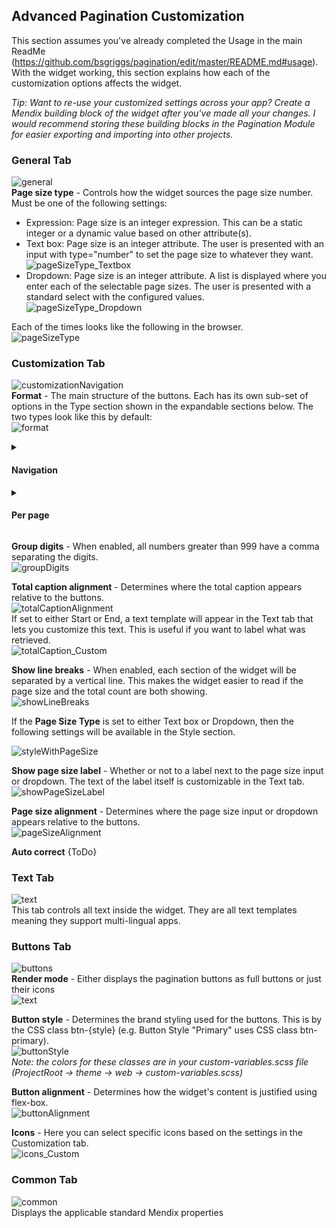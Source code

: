 ## Advanced Pagination Customization
This section assumes you've already completed the Usage in the main ReadMe (https://github.com/bsgriggs/pagination/edit/master/README.md#usage). With the widget working, this section explains how each of the customization options affects the widget.  
  
_Tip: Want to re-use your customized settings across your app? Create a Mendix building block of the widget after you've made all your changes. I would recommend storing these building blocks in the Pagination Module for easier exporting and importing into other projects._

### General Tab
![general](https://github.com/bsgriggs/pagination/blob/media_v2/general.png)  
**Page size type** - Controls how the widget sources the page size number. Must be one of the following settings:
- Expression: Page size is an integer expression. This can be a static integer or a dynamic value based on other attribute(s).
- Text box: Page size is an integer attribute. The user is presented with an input with type="number" to set the page size to whatever they want.  
![pageSizeType_Textbox](https://github.com/bsgriggs/pagination/blob/media_v2/customization/pageSizeType_Textbox.png)  
- Dropdown: Page size is an integer attribute. A list is displayed where you enter each of the selectable page sizes. The user is presented with a standard select with the configured values.  
![pageSizeType_Dropdown](https://github.com/bsgriggs/pagination/blob/media_v2/customization/pageSizeType_Dropdown.png)

Each of the times looks like the following in the browser.  
![pageSizeType](https://github.com/bsgriggs/pagination/blob/media_v2/customization/pageSizeType.png)  

### Customization Tab
![customizationNavigation](https://github.com/bsgriggs/pagination/blob/media_v2/customization/customizationNavigation.png)  
**Format** - The main structure of the buttons. Each has its own sub-set of options in the Type section shown in the expandable sections below. The two types look like this by default:   
![format](https://github.com/bsgriggs/pagination/blob/media_v2/customization/format.png)  


<details>
<summary><h4>Navigation</h4></summary>

**Include end buttons** - Show buttons to navigate to the first and last page.  
![includeEndButtons](https://github.com/bsgriggs/pagination/blob/media_v2/customization/includeEndButtons.png)  

**Page display type** - Determines the format of the text in the middle of the buttons. Each part of the text can be customized in the Text tab (e.g. "Page" or "of"). If set to Custom, a text template appears for you to enter whatever you want.  
![pageDisplayType](https://github.com/bsgriggs/pagination/blob/media_v2/customization/pageDisplayType.png)  
 
</details>

<details>
<summary><h4>Per page</h4></summary>

![customizationPerPage](https://github.com/bsgriggs/pagination/blob/media_v2/customization/customizationPerPage.png)  

**Include end buttons** - Show buttons to navigate to the first and last page.  
![includeEndButtons](https://github.com/bsgriggs/pagination/blob/media_v2/customization/includeEndButtons.png)  

**Page offset** - The number of pages away from the current page to display in the list. Should be at least 1.  
![pageOffset_Middle](https://github.com/bsgriggs/pagination/blob/media_v2/customization/pageOffset_Middle.png)  

**Page break** - Determines what is displayed in any gaps in the pages. The Ellipses icon follows the color of the Button Style in the Buttons tab. The icon itself can also be customized in the Buttons tab.  
![pageBreak](https://github.com/bsgriggs/pagination/blob/media_v2/customization/pageBreak.png)  
 
</details>

**Group digits** - When enabled, all numbers greater than 999 have a comma separating the digits.  
![groupDigits](https://github.com/bsgriggs/pagination/blob/media_v2/customization/groupDigits.png)  

**Total caption alignment** - Determines where the total caption appears relative to the buttons.  
![totalCaptionAlignment](https://github.com/bsgriggs/pagination/blob/media_v2/customization/totalCaptionAlignment.png)  
If set to either Start or End, a text template will appear in the Text tab that lets you customize this text. This is useful if you want to label what was retrieved.  
![totalCaption_Custom](https://github.com/bsgriggs/pagination/blob/media_v2/customization/totalCaption_Custom.png)  

**Show line breaks** - When enabled, each section of the widget will be separated by a vertical line. This makes the widget easier to read if the page size and the total count are both showing.  
![showLineBreaks](https://github.com/bsgriggs/pagination/blob/media_v2/customization/showLineBreaks.png)  

If the **Page Size Type** is set to either Text box or Dropdown, then the following settings will be available in the Style section.

![styleWithPageSize](https://github.com/bsgriggs/pagination/blob/media_v2/customization/styleWithPageSize.png)  

**Show page size label** - Whether or not to a label next to the page size input or dropdown. The text of the label itself is customizable in the Text tab.  
![showPageSizeLabel](https://github.com/bsgriggs/pagination/blob/media_v2/customization/showPageSizeLabel.png)  

**Page size alignment** - Determines where the page size input or dropdown appears relative to the buttons.  
![pageSizeAlignment](https://github.com/bsgriggs/pagination/blob/media_v2/customization/pageSizeAlignment.png)  

**Auto correct**
{ToDo}

### Text Tab
![text](https://github.com/bsgriggs/pagination/blob/media_v2/customization/text.png)  
This tab controls all text inside the widget. They are all text templates meaning they support multi-lingual apps.

### Buttons Tab
![buttons](https://github.com/bsgriggs/pagination/blob/media_v2/customization/buttons.png)  
**Render mode** - Either displays the pagination buttons as full buttons or just their icons  
![text](https://github.com/bsgriggs/pagination/blob/media_v2/customization/renderMode.png)  

**Button style** - Determines the brand styling used for the buttons. This is by the CSS class btn-{style} (e.g. Button Style "Primary" uses CSS class btn-primary).  
![buttonStyle](https://github.com/bsgriggs/pagination/blob/media_v2/customization/buttonStyle.png)  
_Note: the colors for these classes are in your custom-variables.scss file (ProjectRoot -> theme -> web -> custom-variables.scss)_  

**Button alignment** - Determines how the widget's content is justified using flex-box.  
![buttonAlignment](https://github.com/bsgriggs/pagination/blob/media_v2/customization/buttonAlignment.png)  

**Icons** - Here you can select specific icons based on the settings in the Customization tab.  
![icons_Custom](https://github.com/bsgriggs/pagination/blob/media_v2/customization/icons_Custom.png)  

### Common Tab
![common](https://github.com/bsgriggs/pagination/blob/media_v2/customization/common.png)  
Displays the applicable standard Mendix properties

